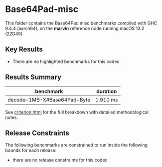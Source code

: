 # Base64Pad-misc

This folder contains the Base64Pad misc benchmarks compiled with GHC 9.4.4 (aarch64), on the 
**marvin** reference node running macOS 13.2 (22D49).

## Key Results


* There are no highlighted benchmarks for this codec.


## Results Summary

| benchmark                   | duration |
| --------------------------- | -------- |
| decode-1MB-X#Base64Pad-Byte | 1.910 ms |


See [criterion.html](criterion.html) for the full breakdown with detailed methodological notes.

## Release Constraints

The following benchmarks are constrained to run inside the following bounds for each release:

* there are no release constraints for this codec
